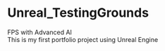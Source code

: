 # Unreal_TestingGrounds
FPS with Advanced AI\
This is my first portfolio project using Unreal Engine

